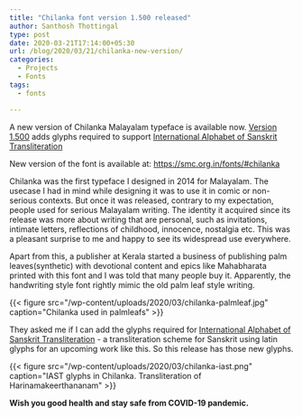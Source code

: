 ```yaml
---
title: "Chilanka font version 1.500 released"
author: Santhosh Thottingal
type: post
date: 2020-03-21T17:14:00+05:30
url: /blog/2020/03/21/chilanka-new-version/
categories:
  - Projects
  - Fonts
tags:
  - fonts

---
```


A new version of Chilanka Malayalam typeface is available now. [Version 1.500][1] adds glyphs required to support [International Alphabet of Sanskrit Transliteration][2]

New version of the font is available at: <https://smc.org.in/fonts/#chilanka>

Chilanka was the first typeface I designed in 2014 for Malayalam. The usecase I had in mind while designing it was to use it in comic or non-serious contexts. But once it was released, contrary to my expectation, people used for serious Malayalam writing. The identity it acquired since its release was more about writing that are personal, such as invitations, intimate letters, reflections of childhood, innocence, nostalgia etc. This was a pleasant surprise to me and happy to see its widespread use everywhere.

Apart from this, a publisher at Kerala started a business of publishing palm leaves(synthetic) with devotional content and epics like Mahabharata printed with this font and I was told that many people buy it. Apparently, the handwriting style font rightly mimic the old palm leaf style writing.


{{< figure src="/wp-content/uploads/2020/03/chilanka-palmleaf.jpg" caption="Chilanka used in palmleafs" >}}

They asked me if I can add the glyphs required for [International Alphabet of Sanskrit Transliteration][2] - a transliteration scheme for Sanskrit using latin glyphs for an upcoming work like this. So this release has those new glyphs.

{{< figure src="/wp-content/uploads/2020/03/chilanka-iast.png" caption="IAST glyphs in Chilanka. Transliteration of Harinamakeerthananam" >}}

**Wish you good health and stay safe from COVID-19 pandemic.**

[1]: https://gitlab.com/smc/fonts/chilanka/-/tags/Version1.500
[2]: https://en.wikipedia.org/wiki/International_Alphabet_of_Sanskrit_Transliteration
